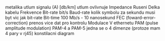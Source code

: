 metalika
	utlum signalu (A) [db/km]
utlum ovlivnuje
	Impedance
	Ruseni
	Delka kabelu
	Frekvence
Bit-rate
	bit/s
Baud-rate
	kolik symbolu za sekundu
	musi byt vic jak bit-rate
Bit-time
	100 Mb/s - 10 nanosekund
FEC (foward-error-correction)
	prenos vice dat pro kontrolu
Modulace
	V ethernetu PAM (pulse amplitude modulation)
		PAM-4 a PAM-5
			jedna se o 4 dimenze (protoze mam 4 pary v rj45)
konstilacni diagram
